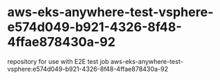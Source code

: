 # aws-eks-anywhere-test-vsphere-e574d049-b921-4326-8f48-4ffae878430a-92
repository for use with E2E test job aws-eks-anywhere-test-vsphere:e574d049-b921-4326-8f48-4ffae878430a-92

